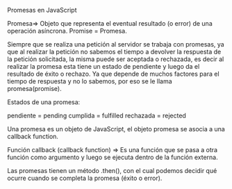 Promesas en JavaScript

Promesa=> Objeto que representa el eventual resultado (o error) de una operación asíncrona.
Promise = Promesa.

Siempre que se realiza una petición al servidor se trabaja con promesas, ya que al realizar la petición no sabemos el tiempo a devolver la respuesta de la petición solicitada, la misma puede ser aceptada o rechazada, es decir al realizar la promesa esta tiene un estado de pendiente y luego da el resultado de éxito o rechazo.
Ya que depende de muchos factores para el tiempo de respuesta y no lo sabemos, por eso se le llama promesa(promise).

Estados de una promesa: 

pendiente = pending
cumplida = fulfilled
rechazada = rejected

Una promesa es un objeto de JavaScript, el objeto promesa se asocia a una callback function.

Función callback (callback function) => Es una función que se pasa a otra función como argumento y luego se ejecuta dentro de la función externa.

Las promesas tienen un método .then(), con el cual podemos decidir qué ocurre cuando se completa la promesa (éxito o error).

